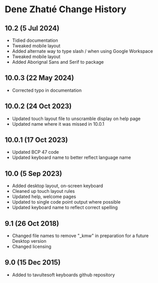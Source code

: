 Dene Zhatıé Change History
============================
10.2 (5 Jul 2024)
-----------------
* Tidied documentation
* Tweaked mobile layout
* Added alternate way to type slash / when using Google Workspace
* Tweaked mobile layout
* Added Aborignal Sans and Serif to package

10.0.3 (22 May 2024)
-----------------
* Corrected typo in documentation

10.0.2 (24 Oct 2023)
-----------------
* Updated touch layout file to unscramble display on help page
* Updated name where it was missed in 10.0.1

10.0.1 (17 Oct 2023)
-----------------
* Updated BCP 47 code
* Updated keyboard name to better reflect language name

10.0 (5 Sep 2023)
-----------------
* Added desktop layout, on-screen keyboard
* Cleaned up touch layout rules
* Updated help, welcome pages
* Updated to single code point output where possible
* Updated keyboard name to reflect correct spelling

9.1 (26 Oct 2018)
-----------------
* Changed file names to remove "_kmw" in preparation for a future Desktop version
* Changed licensing

9.0 (15 Dec 2015)
-----------------

* Added to tavultesoft keyboards github repository
